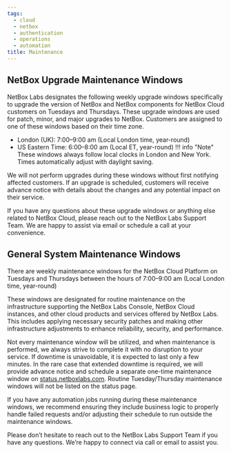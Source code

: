 ```yaml
---
tags:
  - cloud
  - netbox
  - authentication
  - operations
  - automation
title: Maintenance
---
```


## NetBox Upgrade Maintenance Windows
NetBox Labs designates the following weekly upgrade windows specifically to upgrade the version of NetBox and NetBox components for NetBox Cloud customers on Tuesdays and Thursdays. These upgrade windows are used for patch, minor, and major upgrades to NetBox. Customers are assigned to one of these windows based on their time zone.

- London (UK): 7:00–9:00 am (Local London time, year-round)
- US Eastern Time: 6:00–8:00 am (Local ET, year-round)
!!! info "Note"
    These windows always follow local clocks in London and New York. Times automatically adjust with daylight saving.

We will not perform upgrades during these windows without first notifying affected customers. If an upgrade is scheduled, customers will receive advance notice with details about the changes and any potential impact on their service.

If you have any questions about these upgrade windows or anything else related to NetBox Cloud, please reach out to the NetBox Labs Support Team. We are happy to assist via email or schedule a call at your convenience.


## General System Maintenance Windows
There are weekly maintenance windows for the NetBox Cloud Platform on Tuesdays and Thursdays between the hours of 7:00–9:00 am (Local London time, year-round)

These windows are designated for routine maintenance on the infrastructure supporting the NetBox Labs Console, NetBox Cloud instances, and other cloud products and services offered by NetBox Labs. This includes applying necessary security patches and making other infrastructure adjustments to enhance reliability, security, and performance.

Not every maintenance window will be utilized, and when maintenance is performed, we always strive to complete it with no disruption to your service. If downtime is unavoidable, it is expected to last only a few minutes. In the rare case that extended downtime is required, we will provide advance notice and schedule a separate one-time maintenance window on [status.netboxlabs.com]( https://status.netboxlabs.com/). Routine Tuesday/Thursday maintenance windows will not be listed on the status page.

If you have any automation jobs running during these maintenance windows, we recommend ensuring they include business logic to properly handle failed requests and/or adjusting their schedule to run outside the maintenance windows.

Please don’t hesitate to reach out to the NetBox Labs Support Team if you have any questions. We’re happy to connect via call or email to assist you.
